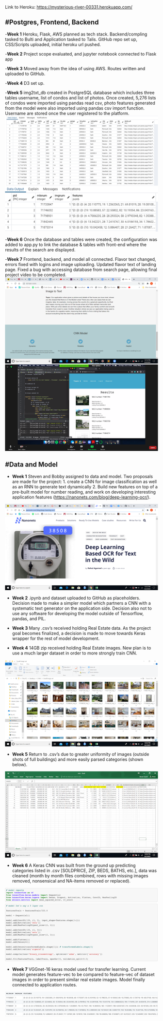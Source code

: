 Link to Heroku: https://mysterious-river-00331.herokuapp.com/

#Postgres, Frontend, Backend
---
-**Week 1** Heroku, Flask, AWS planned as tech stack.  Backend/compling tasked to Bulti and Application tasked to Talis.  GitHub repo set up, CSS/Scripts uploaded, initial heroku url pushed.

-**Week 2** Project scope evaluated, and jupyter notebook connected to Flask app

-**Week 3** Moved away from the idea of using AWS.  Routes written and uploaded to GitHub.

-**Week 4** D3 set up.

-**Week 5** img2txt_db created in PostgreSQL database which includes three tables username, list of condos and list of photos. Once created, 5,276 lists of condos were imported using pandas read csv, photo features generated from the model were also imported using pandas csv import function. Username are stored once the user registered to the platform.
<img src="https://github.com/TREXKS/Image-to-Text/blob/master/Process%20Book%20Images/condos%20table.png" title="Formatted Condo Data">
<img src="https://github.com/TREXKS/Image-to-Text/blob/master/Process%20Book%20Images/variables%20in%20phonos%20table.png" title="List of variables in the phonos table">

-**Week 6** Once the database and tables were created, the configuration was added to app.py to link the database & tables with front-end where the results of the search are displayed.

-**Week 7** Frontend, backend, and model all connected.  Flavor text changed, errors fixed with logins and image uploading.    Updated flavor text of landing page. Fixed a bug with accessing database from search page, allowing final project video to be completed.
<img src="https://github.com/TREXKS/Image-to-Text/blob/master/Process%20Book%20Images/Landing%20Page.png" title="Landing Page">
<img src="https://github.com/TREXKS/Image-to-Text/blob/master/Process%20Book%20Images/Fixed%20image%20loading.png" title="Search Function">


#Data and Model
---

- **Week 1** Steven and Bobby assigned to data and model.  Two proposals are made for the project: 1. create a CNN for image classification as well as an RNN to generate text dynamically 2. Build new features on top of a pre-built model for number reading, and work on developing interesting application features (https://nanonets.com/blog/deep-learning-ocr/).
<img src="https://github.com/TREXKS/Image-to-Text/blob/master/Process%20Book%20Images/Week%201.png" title="Nanonet Tool" >

- **Week 2** .ipynb and dataset uploaded to GitHub as placeholders.  Decision made to make a simpler model which partners a CNN with a systematic text generator on the application side.  Decision also not to use any software for developing the model outside of Tensorflow, pandas, and PIL.</li>
	
- **Week 3** Many .csv’s received holding Real Estate data. As the project goal becomes finalized, a decision is made to move towards Keras wrapper for the rest of model development.</li>

- **Week 4** 14GB zip received holding Real Estate images.  New plan is to use a much larger dataset in order to more strongly train CNN.
<img src="https://github.com/TREXKS/Image-to-Text/blob/master/Process%20Book%20Images/Week%204.png" title="Raw Real Estate Images" >

- **Week 5** Return to .csv’s due to greater uniformity of images (outside shots of full buildings) and more easily parsed categories (shown below).
<img src="https://github.com/TREXKS/Image-to-Text/blob/master/Process%20Book%20Images/Week%205.png" title=".csv Real Estate Data" >

- **Week 6** A Keras CNN was built from the ground up predicting categories listed in .csv [SOLDPRICE, ZIP, BEDS, BATHS, etc.], data was cleaned (month by month files combined, rows with missing images removed, nonsensical and NA-items removed or replaced).
<img src="https://github.com/TREXKS/Image-to-Text/blob/master/Process%20Book%20Images/Week%206.png" title="Keras Google Colab" >

- **Week 7** VGGnet-16 keras model used for transfer learning. Current model generates feature-vec to be compared to feature-vec of dataset images in order to present similar real estate images. Model finally connected to application routes.
<img src="https://github.com/TREXKS/Image-to-Text/blob/master/Process%20Book%20Images/Week%207.png" title="Model Results" >